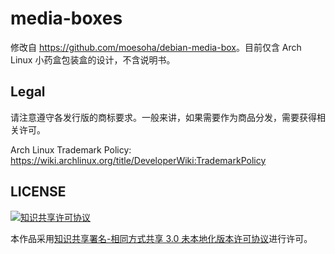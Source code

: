 # media-boxes

修改自 <https://github.com/moesoha/debian-media-box>。目前仅含 Arch Linux 小药盒包装盒的设计，不含说明书。

## Legal

请注意遵守各发行版的商标要求。一般来讲，如果需要作为商品分发，需要获得相关许可。

Arch Linux Trademark Policy: <https://wiki.archlinux.org/title/DeveloperWiki:TrademarkPolicy>

## LICENSE

<a rel="license" href="http://creativecommons.org/licenses/by-sa/3.0/"><img alt="知识共享许可协议" style="border-width:0" src="https://i.creativecommons.org/l/by-sa/3.0/88x31.png" /></a>

本作品采用[知识共享署名-相同方式共享 3.0 未本地化版本许可协议](http://creativecommons.org/licenses/by-sa/3.0/)进行许可。
